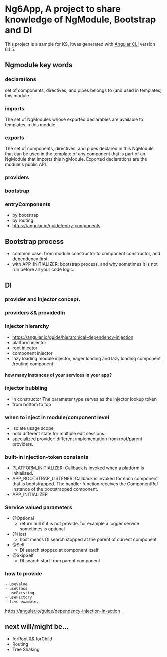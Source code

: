 # Ng6App, A project to share knowledge of NgModule, Bootstrap and DI

This project is a sample for KS, itwas generated with [Angular CLI](https://github.com/angular/angular-cli) version 6.1.5.


## Ngmodule key words

### declarations
set of components, directives, and pipes belongs to (and used in templates) this module.

### imports 
The set of NgModules whose exported declarables are available to templates in this module.

### exports 
The set of components, directives, and pipes declared in this NgModule that can be used in the template of any component that is part of an NgModule that imports this NgModule. Exported declarations are the module's public API.

### providers


### bootstrap

### entryComponents 
- by bootstrap
- by routing
- https://angular.io/guide/entry-components


## Bootstrap process
- common case:
from module constructor to component constructor, and dependency first.
- with APP_INITIALIZER: 
 bootstrap process, and why sometimes it is not run before all your code logic.

## DI
### provider and injector concept. 
### providers && providedIn
### injector hierarchy
- https://angular.io/guide/hierarchical-dependency-injection
- platform injector
- root injector
- component injector
- lazy loading module injector, eager loading and lazy loading component /routing component

#### how many instances of your services in your app?

### injector bubbling
- in constructor The parameter type serves as the injector lookup token  
- from bottom to top
  
### when to inject in module/component level
- isolate usage scope
- hold different state for multiple edit sessions.
- specialized provider: different implementation from root/parent providers.



### built-in injection-token constants
- PLATFORM_INITIALIZER: Callback is invoked when a platform is initialized.
- APP_BOOTSTRAP_LISTENER: Callback is invoked for each component that is bootstrapped. The handler function receives the ComponentRef instance of the bootstrapped component.
- APP_INITIALIZER

### Service valued parameters 
  - @Optional 
    - return null if it is not provide. for example a logger service sometimes is optional
  - @Host
    - host means DI search stopped at the parent of current component
  - @Self
    - DI search stopped at component itself
  - @SkipSelf 
    - DI search start from parent component
### how to provide
    - useValue
    - useClass
    - useExisting
    - useFactory
    - live example,  
https://angular.io/guide/dependency-injection-in-action


## next will/might be...
- forRoot && forChild
- Routing
- Tree Shaking
